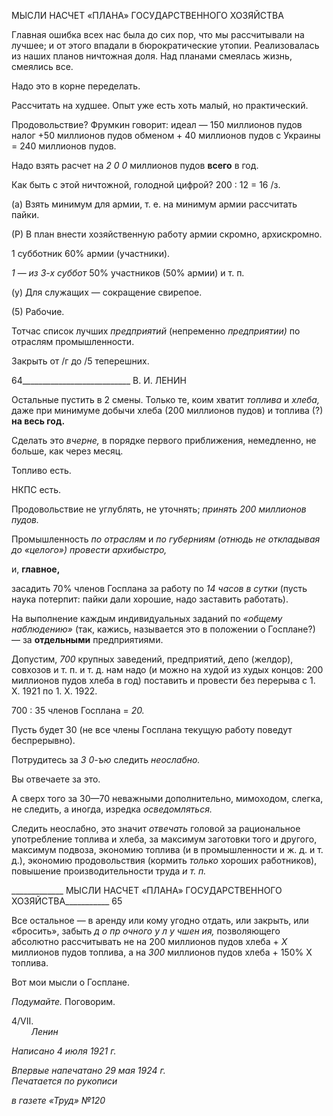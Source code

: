 МЫСЛИ НАСЧЕТ «ПЛАНА» ГОСУДАРСТВЕННОГО ХОЗЯЙСТВА

Главная ошибка всех нас была до сих пор, что мы рассчитывали на лучшее; и от это­го впадали в бюрократические утопии. Реализовалась из наших планов ничтожная до­ля. Над планами смеялась жизнь, смеялись все.

Надо это в корне переделать.

Рассчитать на худшее. Опыт уже есть хоть малый, но практический.

Продовольствие? Фрумкин говорит: идеал — 150 миллионов пудов налог +50 мил­лионов пудов обменом + 40 миллионов пудов с Украины = 240 миллионов пудов.

Надо взять расчет на _2 0 0_ миллионов пудов **всего** в год.

Как быть с этой ничтожной, голодной цифрой? 200 : 12 = 16 /з.

(а) Взять минимум для армии, т. е. на минимум армии рассчитать пайки.

(Р) В план внести хозяйственную работу армии скромно, архискромно.

1 субботник 60% армии (участники).

_1_ — _из 3-х суббот_ 50% участников (50% армии) и т. п.

(у) Для служащих — сокращение свирепое.

(5) Рабочие.

Тотчас список лучших _предприятий_ (непременно _предприятии)_ по отраслям промышленности.

Закрыть от /г до /5 теперешних.

  

64___________________________ В. И. ЛЕНИН

Остальные пустить в 2 смены. Только те, коим хватит _топлива_ и _хлеба,_ даже при минимуме добычи хлеба (200 миллионов пудов) и топлива (?) **на весь год.**

Сделать это _вчерне,_ в порядке первого приближения, немедленно, не больше, как через месяц.

Топливо есть.

НКПС есть.

Продовольствие не углублять, не уточнять; _принять 200 миллионов пудов._

Промышленность _по отраслям_ и _по губерниям (отнюдь не откладывая до_ _«целого») провести архибыстро,_

и, **главное,**

засадить 70% членов Госплана за работу по _14 часов в сутки_ (пусть наука потерпит: пайки дали хорошие, надо заставить работать).

На выполнение каждым индивидуальных заданий по _«общему наблюдению»_ (так, кажись, называется это в положении о Госплане?) — за **отдельными** предприятиями.

Допустим, _700_ крупных заведений, предприятий, депо (желдор), совхозов и т. п. и т. д. нам надо (и можно на худой из худых концов: 200 миллионов пудов хлеба в год) поставить и провести без перерыва с 1. X. 1921 по 1. X. 1922.

700 : 35 членов Госплана = _20._

Пусть будет 30 (не все члены Госплана текущую работу поведут беспрерывно).

Потрудитесь за _3 0-ъю_ следить _неослабно._

Вы отвечаете за это.

А сверх того за 30—70 неважными дополнительно, мимоходом, слегка, не следить, а иногда, изредка _осведомляться._

Следить неослабно, это значит _отвечать_ головой за рациональное употребление то­плива и хлеба, за максимум заготовки того и другого, максимум подвоза, экономию то­плива (и в промышленности и ж. д. и т. д.), экономию продовольствия (кормить _только_ хороших работников), повышение производительности труда _и т. п._

  

_____________ МЫСЛИ НАСЧЕТ «ПЛАНА» ГОСУДАРСТВЕННОГО ХОЗЯЙСТВА___________ 65

Все остальное — в аренду или кому угодно отдать, или закрыть, или «бросить», за­быть _д о пр очного у л у чшен ия,_ позволяющего абсолютно рассчитывать не на 200 миллионов пудов хлеба + _X_ миллионов пудов топлива, а на _300_ миллионов пудов хлеба + 150% X топлива.

Вот мои мысли о Госплане.

_Подумайте._ Поговорим.

4/VII.                                                                                                                               _Ленин_

_Написано 4 июля 1921 г._

_Впервые напечатано 29 мая 1924 г.                                                         Печатается по рукописи_

_в газете «Труд» №120_